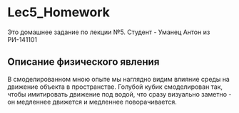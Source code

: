 # Lec5_Homework
Это домашнее задание по лекции №5. Студент - Уманец Антон из РИ-141101
## Описание физического явления
В смоделированном мною опыте мы наглядно видим влияние среды на движение объекта в пространстве. Голубой кубик смоделирован так, чтобы имитировать движение под водой, что сразу визуально заметно - он медленнее движется и медленнее поворачивается.
